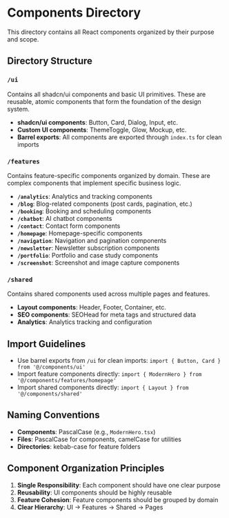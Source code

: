 # Components Directory

This directory contains all React components organized by their purpose and scope.

## Directory Structure

### `/ui`
Contains all shadcn/ui components and basic UI primitives. These are reusable, atomic components that form the foundation of the design system.

- **shadcn/ui components**: Button, Card, Dialog, Input, etc.
- **Custom UI components**: ThemeToggle, Glow, Mockup, etc.
- **Barrel exports**: All components are exported through `index.ts` for clean imports

### `/features`
Contains feature-specific components organized by domain. These are complex components that implement specific business logic.

- **`/analytics`**: Analytics and tracking components
- **`/blog`**: Blog-related components (post cards, pagination, etc.)
- **`/booking`**: Booking and scheduling components
- **`/chatbot`**: AI chatbot components
- **`/contact`**: Contact form components
- **`/homepage`**: Homepage-specific components
- **`/navigation`**: Navigation and pagination components
- **`/newsletter`**: Newsletter subscription components
- **`/portfolio`**: Portfolio and case study components
- **`/screenshot`**: Screenshot and image capture components

### `/shared`
Contains shared components used across multiple pages and features.

- **Layout components**: Header, Footer, Container, etc.
- **SEO components**: SEOHead for meta tags and structured data
- **Analytics**: Analytics tracking and configuration

## Import Guidelines

- Use barrel exports from `/ui` for clean imports: `import { Button, Card } from '@/components/ui'`
- Import feature components directly: `import { ModernHero } from '@/components/features/homepage'`
- Import shared components directly: `import { Layout } from '@/components/shared'`

## Naming Conventions

- **Components**: PascalCase (e.g., `ModernHero.tsx`)
- **Files**: PascalCase for components, camelCase for utilities
- **Directories**: kebab-case for feature folders

## Component Organization Principles

1. **Single Responsibility**: Each component should have one clear purpose
2. **Reusability**: UI components should be highly reusable
3. **Feature Cohesion**: Feature components should be grouped by domain
4. **Clear Hierarchy**: UI → Features → Shared → Pages
